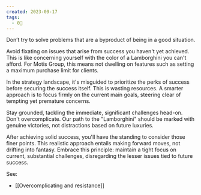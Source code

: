 ```yaml
---
created: 2023-09-17
tags:
  - 0🌲
---
```

Don’t try to solve problems that are a byproduct of being in a good situation.

Avoid fixating on issues that arise from success you haven't yet achieved. This is like concerning yourself with the color of a Lamborghini you can't afford. For Motis Group, this means not dwelling on features such as setting a maximum purchase limit for clients. 

In the strategy landscape, it's misguided to prioritize the perks of success before securing the success itself. This is wasting resources. A smarter approach is to focus firmly on the current main goals, steering clear of tempting yet premature concerns.

Stay grounded, tackling the immediate, significant challenges head-on. Don't overcomplicate. Our path to the "Lamborghini" should be marked with genuine victories, not distractions based on future luxuries.

After achieving solid success, you'll have the standing to consider those finer points. This realistic approach entails making forward moves, not drifting into fantasy. Embrace this principle: maintain a tight focus on current, substantial challenges, disregarding the lesser issues tied to future success.


See: 

- [[Overcomplicating and resistance]]